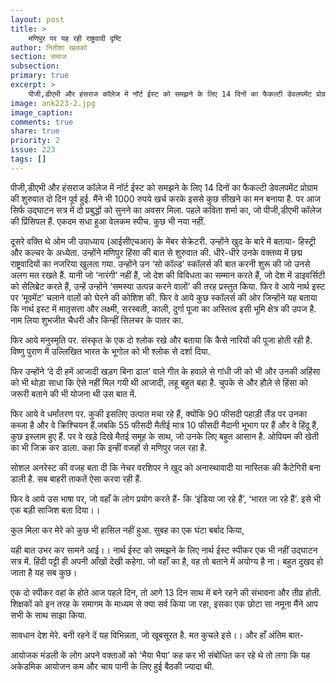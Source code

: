 ```yaml
---
layout: post
title: >
    मणिपुर पर यह रही राष्ट्रवादी दृष्टि
author: नितीशा खलको
section: समाज
subsection:
primary: true
excerpt: >
    पीजी,डीएभी और हंसराज कॉलेज में नॉर्ट ईस्ट को समझने के लिए 14 दिनों का फैकल्टी डेवलपमेंट प्रोग्राम की शुरुवात दो दिन पूर्व हुई. मैंने भी 1000 रुपये खर्च करके इससे कुछ सीखने का मन बनाया है.
image: ank223-2.jpg
image_caption: 
comments: true
share: true
priority: 2
issue: 223
tags: []
---
```


पीजी,डीएभी और हंसराज कॉलेज में नॉर्ट ईस्ट को समझने के लिए 14 दिनों का फैकल्टी डेवलपमेंट प्रोग्राम की शुरुवात दो दिन पूर्व हुई. मैंने भी 1000 रुपये खर्च करके इससे कुछ सीखने का मन बनाया है. पर आज सिर्फ उद्घाटन सत्र में दो प्रबुद्धों को सुनने का अवसर मिला. पहले कविता शर्मा का, जो पीजी,डीएभी कॉलेज की प्रिंसिपल हैं. एकदम सधा हुआ वेलकम स्पीच. कुछ भी नया नहीं.

दूसरे वक्ति थे ओम जी उपाध्याय (आईसीएचआर) के मेंबर सेक्रेटरी. उन्होंने खुद के बारे  में बताया- हिस्ट्री और कल्चर के अध्येता. उन्होंने मणिपुर हिंसा की बात से शुरुवात की. धीरे-धीरे उनके वक्तव्य में छद्म राष्ट्रवादियों का नजरिया खुलता गया. उन्होंने उन ‘सो कॉल्ड’ स्कॉलर्स की बात करनी शुरू की जो उनसे अलग मत रखते हैं. यानी जो ‘नारंगी’ नहीं हैं, जो देश की विविधता का सम्मान करते हैं, जो देश में डाइवर्सिटी को सेलिब्रेट करते हैं, उन्हें उन्होंने ‘समस्या उत्पन्न करने वालों’ की तरह प्रस्तुत किया. फिर वे आये नार्थ इस्ट पर ‘मूवमेंट’ चलाने वालों को घेरने की कोशिश की. फिर वे आये कुछ स्कॉलर्स की ओर जिन्होंने यह बताया कि नार्थ इस्ट में मातृसत्ता और लक्ष्मी, सरस्वती, काली, दुर्गा पूजा का अस्तित्व इसी भूमि क्षेत्र की उपज है. नाम लिया शुभजीत चैधरी और किन्हीं सिलचर के पातर का.

फिर आये मनुस्मृति पर. संस्कृत के एक दो श्लोक रखे और बताया कि कैसे नारियों की पूजा होती रही है. विष्णु पुराण में उल्लिखित भारत के भूगोल को भी श्लोक से दर्शा दिया.

फिर उन्होंने ‘दे दी हमें आजादी खड़ग बिना ढाल’ वाले गीत के हवाले से गांधी जी को भी और उनकी अहिंसा को भी थोड़ा साधा कि ऐसे नहीं मिल गयी थी आजादी, लहू बहुत बहा है. चुपके से और हौले से हिंसा को जरूरी बताने की भी योजना थी उस बात में.

फिर आये वे धर्मांतरण पर. कुकी इसलिए उत्पात मचा रहे हैं, क्योंकि 90 फीसदी पहाड़ी लैंड पर उनका कब्जा है और वे क्रिश्चियन हैं.जबकि 55 फीसदी मैतीई मात्र 10 फीसदी मैदानी भूभाग पर हैं और वे हिंदू हैं, कुछ इस्लाम हुए हैं. पर वे खड़े दिखे मैतई समूह के साथ, जो उनके लिए बहुत आसान है. ओपियम की खेती का भी जिक्र कर डाला. कहा कि इन्हीं वजहों से मणिपुर जल रहा है.

सोशल अनरेस्ट की वजह बता दी कि नेचर वरशिपर ने खुद को अनास्थावादी या नास्तिक की कैटेगिरी बना डाली है. सब बाहरी ताकतें ऐसा करवा रही हैं.

फिर वे आये उस भाषा पर, जो वहाँ के लोग प्रयोग करते हैं- कि ‘इंडिया जा रहे हैं’, ‘भारत जा रहे हैं’. इसे भी एक बड़ी साजिश बता दिया।।

कुल मिला कर मेरे को कुछ भी हासिल नहीं हुआ.
सुबह का एक घंटा बर्बाद किया,

यही बात उभर कर सामने आई।। नार्थ ईस्ट को समझने के लिए नार्थ ईस्ट स्पीकर एक भी नहीं उद्घाटन सत्र में. हिंदी पट्टी ही अपनी आँखों देखी कहेगा.
जो वहाँ का है, वह तो बताने में अयोग्य है ना।
बहुत दुखद हो जाता है यह सब कुछ।

एक दो स्पीकर वहां के होते आज पहले दिन, तो आगे 13 दिन साथ में बने रहने की संभावना और तीव्र होती.
शिक्षकों को इन तरह के समागम के माध्यम से क्या सर्व किया जा रहा, इसका एक छोटा सा नमूना मैंने आप सभी के साथ साझा किया.

सावधान देश मेरे. बनी रहने दें यह विभिन्नता, जो खूबसूरत है. मत कुचले इसे।।
और हाँ अंतिम बात-

आयोजक मंडली के लोग अपने वक्ताओं को ‘भैया भैया’ कह कर भी संबोधित कर रहे थे तो लगा कि यह अकेडमिक आयोजन कम और चाय पानी के लिए हुई बैठकी ज्यादा थी.